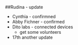 ##Rudina - update

- Cynthia - confirmned
- Abby Fichner - confirmed 
- Dito labs - connected devices
	- get some volunteers
- 17th another update
	 